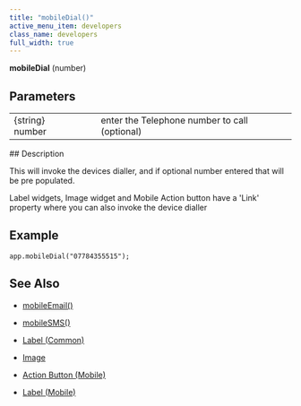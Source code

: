 ```yaml
---
title: "mobileDial()"
active_menu_item: developers
class_name: developers
full_width: true
---
```



**mobileDial** (number)

## Parameters

<table>
<tr>
<td width="193">
{string} number

</td>
<td width="17">
</td>
<td width="670">
enter the Telephone number to call (optional)

</td>
</tr>
</table>
## Description

This will invoke the devices dialler, and if optional number entered that will be pre populated.

Label widgets, Image widget and Mobile Action button have a 'Link' property where you can also invoke the device dialler

## Example

    app.mobileDial("07784355515");
     
   

## See Also

 - [mobileEmail()](mobileemail)

 - [mobileSMS()](mobilesms)

 - [Label (Common)](../../../widget-properties-events/common/label)

 - [Image](../../../widget-properties-events/common/image)

 - [Action Button (Mobile)](../../../widget-properties-events/mobile/mobaction-button)

 - [Label (Mobile)](../../../widget-properties-events/mobile/moblabel)

